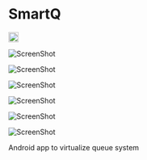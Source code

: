 # SmartQ

<img src="https://github.com/vaibhavkollipara/SmartQ/blob/master/screenshots/homescreen.png?raw=true" alt="Homescreen" style="width: 20px;"/>

![ScreenShot](https://github.com/vaibhavkollipara/SmartQ/blob/master/screenshots/HostUI.png?raw=true)

![ScreenShot](https://github.com/vaibhavkollipara/SmartQ/blob/master/screenshots/QueueShareUI.png?raw=true)

![ScreenShot](https://github.com/vaibhavkollipara/SmartQ/blob/master/screenshots/Host_interface_for%20operating_queue.png?raw=true)

![ScreenShot](https://github.com/vaibhavkollipara/SmartQ/blob/master/screenshots/ClientUI_to_join_via_QR.png?raw=true)

![ScreenShot](https://github.com/vaibhavkollipara/SmartQ/blob/master/screenshots/ClientUI_to_join_via_bluetooth.png?raw=true)

![ScreenShot](https://github.com/vaibhavkollipara/SmartQ/blob/master/screenshots/ClientUI_for_Queue_Status.png?raw=true)


Android app to virtualize queue system
